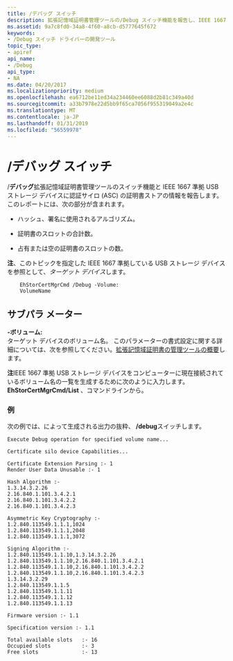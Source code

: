 ```yaml
---
title: /デバッグ スイッチ
description: 拡張記憶域証明書管理ツールの/Debug スイッチ機能を報告し、IEEE 1667 準拠 USB ストレージ デバイスに認証サイロ証明書 (ASC) に関する情報を格納します。
ms.assetid: 9a7c8fd0-34a8-4f60-a8cb-d5777645f672
keywords:
- /Debug スイッチ ドライバーの開発ツール
topic_type:
- apiref
api_name:
- /Debug
api_type:
- NA
ms.date: 04/20/2017
ms.localizationpriority: medium
ms.openlocfilehash: ea6712be11ed34a234460ee6088d2b81c349a40d
ms.sourcegitcommit: a33b7978e22d5bb9f65ca7056f955319049a2e4c
ms.translationtype: MT
ms.contentlocale: ja-JP
ms.lasthandoff: 01/31/2019
ms.locfileid: "56559978"
---
```

# <a name="debug-switch"></a>/デバッグ スイッチ


/**デバッグ**拡張記憶域証明書管理ツールのスイッチ機能と IEEE 1667 準拠 USB ストレージ デバイスに認証サイロ (ASC) の証明書ストアの情報を報告します。 このレポートには、次の部分が含まれます。

-   ハッシュ、署名に使用されるアルゴリズム。

-   証明書のスロットの合計数。

-   占有または空の証明書のスロットの数。

**注**、このトピックを指定した IEEE 1667 準拠している USB ストレージ デバイスを参照として、*ターゲット デバイス*します。



```
    EhStorCertMgrCmd /Debug -Volume:
    VolumeName
```

## <a name="span-idsubparametersspanspan-idsubparametersspanspan-idsubparametersspansubparameters"></a><span id="Subparameters"></span><span id="subparameters"></span><span id="SUBPARAMETERS"></span>サブパラ メーター


<span id="_______-Volume_______"></span><span id="_______-volume_______"></span><span id="_______-VOLUME_______"></span> **-ボリューム:**   
ターゲット デバイスのボリューム名。 このパラメーターの書式設定に関する詳細については、次を参照してください。[拡張記憶域証明書の管理ツールの概要](overview-of-the-enhanced-storage-certificate-management-tool.md)します。

**注**IEEE 1667 準拠 USB ストレージ デバイスをコンピューターに現在接続されているボリューム名の一覧を生成するために次のように入力します。 **EhStorCertMgrCmd/List** 、コマンドラインから。



### <a name="span-idexamplespanspan-idexamplespanexample"></a><span id="example"></span><span id="EXAMPLE"></span>例

次の例では、によって生成される出力の抜粋、 **/debug**スイッチします。

```
Execute Debug operation for specified volume name...

Certificate silo device Capabilities...

Certificate Extension Parsing :- 1
Render User Data Unusable :- 1

Hash Algorithm :-
1.3.14.3.2.26
2.16.840.1.101.3.4.2.1
2.16.840.1.101.3.4.2.2
2.16.840.1.101.3.4.2.3

Asymmetric Key Cryptography :-
1.2.840.113549.1.1.1,1024
1.2.840.113549.1.1.1,2048
1.2.840.113549.1.1.1,3072

Signing Algorithm :-
1.2.840.113549.1.1.10,1.3.14.3.2.26
1.2.840.113549.1.1.10,2.16.840.1.101.3.4.2.1
1.2.840.113549.1.1.10,2.16.840.1.101.3.4.2.2
1.2.840.113549.1.1.10,2.16.840.1.101.3.4.2.3
1.3.14.3.2.29
1.2.840.113549.1.1.5
1.2.840.113549.1.1.11
1.2.840.113549.1.1.12
1.2.840.113549.1.1.13

Firmware version :- 1.1

Specification version :- 1.1

Total available slots   :- 16
Occupied slots          :- 3
Free slots              :- 13
```





